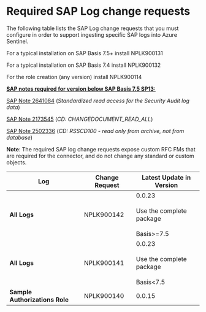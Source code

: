 # Required SAP Log change requests

The following table lists the SAP Log change requests that you must configure in order to support ingesting specific SAP logs into Azure Sentinel.
   
   For a typical installation on SAP Basis 7.5+  install NPLK900131
   
   For a typical installation on SAP Basis 7.4  install NPLK900132
   
   For the  role creation (any version) install NPLK900114

<u><b>SAP notes required for version below SAP Basis 7.5 SP13:</u></b>

[SAP Note 2641084](https://launchpad.support.sap.com/#/notes/2641084) (*Standardized read access for the Security Audit log data*)

[SAP Note 2173545](https://launchpad.support.sap.com/#/notes/2173545) (*CD: CHANGEDOCUMENT_READ_ALL*)

[SAP Note 2502336](https://launchpad.support.sap.com/#/notes/2502336) (*CD: RSSCD100 - read only from archive, not from database*)

**Note**: The required SAP log change requests expose custom RFC FMs that are required for the connector, and do not change any standard or custom objects.


| Log | Change Request | Latest Update in Version  | 
| --- | -------------- | -------------------------- |
| **All Logs** | NPLK900142 | 0.0.23 <br> <br>Use the complete package<br> <br>Basis>=7.5 |
| **All Logs** | NPLK900141 | 0.0.23 <br> <br>Use the complete package<br> <br>Basis<7.5 |
| **Sample Authorizations Role** | NPLK900140 | 0.0.15 | 

